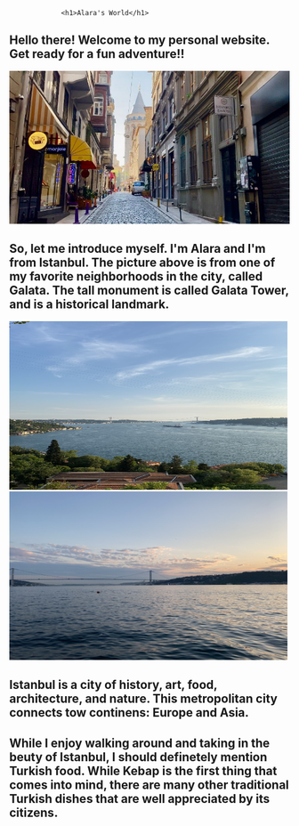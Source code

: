                  <h1>Alara's World</h1>
<div>
  
<h2>Hello there! Welcome to my personal website. Get ready for a fun adventure!!</h2>
<div>
<img src="Images/PHOTO-2021-04-21-15-11-49.jpg">

<h2>So, let me introduce myself. I'm Alara and I'm from Istanbul. The picture above is from one of my favorite neighborhoods in the city, called Galata. The tall monument is called Galata Tower, and is a historical landmark.</h2>

<div>
<img src="Images/bogaz.jpg" width="500" height="303"> 
<img src="Images/kopru.jpg" width="500" height="303"> 

<div>
<h2>Istanbul is a city of history, art, food, architecture, and nature. This metropolitan city connects tow continens: Europe and Asia.</h2>
<div>
<h2>While I enjoy walking around and taking in the beuty of Istanbul, I should definetely mention Turkish food. While Kebap is the first thing that comes into mind, there are many other traditional Turkish dishes that are well appreciated by its citizens.</h2>
<div>
  
